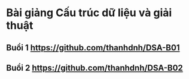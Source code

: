 # Bài giảng Cấu trúc dữ liệu và giải thuật

## Buổi 1 https://github.com/thanhdnh/DSA-B01
## Buổi 2 https://github.com/thanhdnh/DSA-B02
